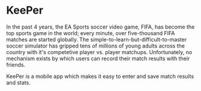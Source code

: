 KeePer
======
  In the past 4 years, the EA Sports soccer video game, FIFA, has become the top sports game in the world; every minute, over five-thousand FIFA matches are started globally. The simple-to-learn-but-difficult-to-master soccer simulator has gripped tens of millions of young adults across the country with it's competetive player vs. player matchups. Unfortunately, no mechanism exists by which users can record their match results with their friends. 
 
  KeePer is a mobile app which makes it easy to enter and save match results and stats. 
  
